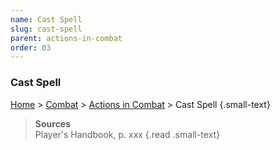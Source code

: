 ```yaml
---
name: Cast Spell
slug: cast-spell
parent: actions-in-combat
order: 03
---
```

### Cast Spell
[Home](dm-operations-center) > [Combat](combat) > [Actions in Combat](actions-in-combat) > Cast Spell {.small-text}

> **Sources** <br/>
> Player's Handbook, p. xxx
{.read .small-text}